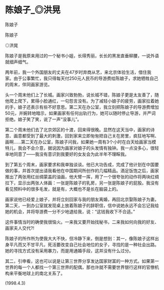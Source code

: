 # 陈娘子_◎洪晃

陈娘子

陈娘子

◎洪晃

陈娘子是我原来用过的一个秘书小姐，长得秀丽，长长的黑发直垂柳腰，一说外语就细声细气。

两年前，我一个外国朋友的丈夫在47岁时弃商从艺，来北京体验生活，借住我家。由于公事繁忙，我只得每天付250元人民币的导游费给陈娘子，求她牺牲自己的周末，伴同画家游览。

头一个周末他们上了长城。画家兴致勃勃，说长城不错，陈娘子更是太友善了，随他爬上爬下，累得小脸通红，一句怨言没有。为了减轻小娘子的疲劳，画家拉着她的手，娘子还表示有些不好意思。第二天在办公室，我立刻把陈娘子的导游费增加50元，并婉转地暗示，如果画家有任何出轨行为，她可以随时停止导游，并严词拒绝。娘子笑了笑，说了一声“没事儿”。

第二个周末他们去了北京郊区的十渡，回来得很晚。显然在这天当中，画家的诗意、画意都受到了最大的刺激，回到家来立即匆匆把自己关在房里，疯狂地写啊、画啊……第二天在办公室，陈娘子问我，如果她一周有3个小时在白天给画家当模特儿，我会不会介意，据说因为画家对娘子的头发情有独钟。我一点没多心，很轻率地同意了——我没有意识到我要好的女友会为此半年不理睬我。

到了第五个周末，画家要求和我单独谈谈。他已大功告成，完成了他计划在中国要做的事，并首次提出请我看他在中国期间所创作的几幅精品。酒足饭饱之后，画家推出了两张用红丝绸蒙盖的油画，他大臂一挥，用了一个很夸张的动作将两块红绸拉下，显示出两张人体画：一张是陈娘子的乳房，另一张是陈娘子的屁股。我没有看见预料中的很多毛发，就是有，大概也不是长在脑袋上的。

画家说他已经爱上娘子，并将立刻回家与我的朋友离婚，再回北京娶陈娘子为妻。第二天，一到办公室就发现桌上放着陈娘子的辞职信，信中说她永远不会忘记我给她的机会，并将导游费一分不少地退给我，说：“这钱我收下不合适。”

这件事情当时的确使我很恼火。一来我又要开始找秘书，二来我如何向我的好友、画家夫人交代?!

陈娘子的所作所为使我大大不快，但冷静下来，倒是想到：其一，像陈娘子这样出身平凡而又不甘平凡，死活要改变自己社会地位的女子，寻找的是一种社会出路。她的寻找方式没有采用暴力，而是用通婚手段，这并没有什么过分。

其二，引申看，这也可以说是让第三世界分享发达国家财富的一种方式。如果第一世界的每一个人都找一个第三世界的配偶，那也许就不需要世界银行这样的官僚机构来平衡地球上的南北关系了。

(1998.4.3)